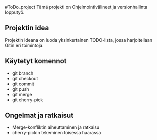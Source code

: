 #ToDo_project
Tämä projekti on Ohjelmointivälineet ja versionhallinta lopputyö.

## Projektin idea
Projektin ideana on luoda yksinkertainen TODO-lista, jossa harjoitellaan Gitin eri toimintoja.

## Käytetyt komennot
- git branch
- git checkout
- git commit
- git push
- git merge
- git cherry-pick

## Ongelmat ja ratkaisut
- Merge-konfliktin aiheuttaminen ja ratkaisu
- cherry-pickin tekeminen toisessa haarassa
